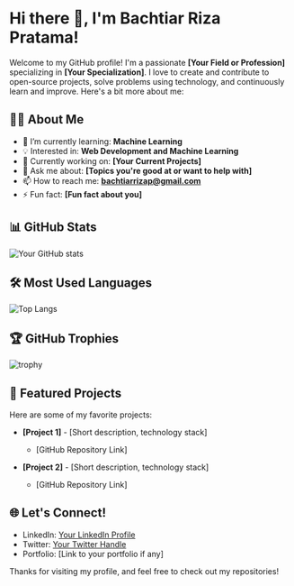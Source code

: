 # Hi there 👋, I'm Bachtiar Riza Pratama!

Welcome to my GitHub profile! I'm a passionate **[Your Field or Profession]** specializing in **[Your Specialization]**. I love to create and contribute to open-source projects, solve problems using technology, and continuously learn and improve. Here's a bit more about me:

## 👨‍💻 About Me

- 🌱 I’m currently learning: **Machine Learning**
- 💡 Interested in: **Web Development and Machine Learning**
- 💼 Currently working on: **[Your Current Projects]**
- 💬 Ask me about: **[Topics you're good at or want to help with]**
- 📫 How to reach me: **bachtiarrizap@gmail.com**
- ⚡ Fun fact: **[Fun fact about you]**

## 📊 GitHub Stats

![Your GitHub stats](https://github-readme-stats.vercel.app/api?username=bachtiarrizaa&show_icons=true&theme=radical)

## 🛠️ Most Used Languages

![Top Langs](https://github-readme-stats.vercel.app/api/top-langs/?username=bachtiarrizaa&layout=compact&theme=radical)

## 🏆 GitHub Trophies

![trophy](https://github-profile-trophy.vercel.app/?username=bachtiarrizaa&theme=radical)

## 📂 Featured Projects

Here are some of my favorite projects:

- **[Project 1]** - [Short description, technology stack]
  - [GitHub Repository Link]
  
- **[Project 2]** - [Short description, technology stack]
  - [GitHub Repository Link]

## 🌐 Let's Connect!

- LinkedIn: [Your LinkedIn Profile](https://www.linkedin.com/in/your-profile)
- Twitter: [Your Twitter Handle](https://twitter.com/your-handle)
- Portfolio: [Link to your portfolio if any]

Thanks for visiting my profile, and feel free to check out my repositories!
